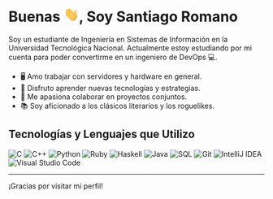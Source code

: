 # Buenas <img src="https://raw.githubusercontent.com/ABSphreak/ABSphreak/master/gifs/Hi.gif" width="30px">, Soy Santiago Romano

Soy un estudiante de Ingeniería en Sistemas de Información en la Universidad Tecnológica Nacional. Actualmente estoy estudiando por mi cuenta para poder convertirme en un ingeniero de DevOps 💻.

- 🖥️ Amo trabajar con servidores y hardware en general.
- 🚀 Disfruto aprender nuevas tecnologías y estrategias.
- 🤝 Me apasiona colaborar en proyectos conjuntos.
- 📚 Soy aficionado a los clásicos literarios y los roguelikes.

## Tecnologías y Lenguajes que Utilizo

![C](https://img.shields.io/badge/-C-A8B9CC?logo=c&logoColor=white&style=flat-square)
![C++](https://img.shields.io/badge/-C++-00599C?logo=c%2B%2B&logoColor=white&style=flat-square)
![Python](https://img.shields.io/badge/-Python-3776AB?logo=python&logoColor=white&style=flat-square)
![Ruby](https://img.shields.io/badge/-Ruby-CC342D?logo=ruby&logoColor=white&style=flat-square)
![Haskell](https://img.shields.io/badge/-Haskell-5D4F85?logo=haskell&logoColor=white&style=flat-square)
![Java](https://img.shields.io/badge/-Java-007396?logo=java&logoColor=white&style=flat-square)
![SQL](https://img.shields.io/badge/-SQL-4479A1?logo=postgresql&logoColor=white&style=flat-square)
![Git](https://img.shields.io/badge/-Git-F05032?logo=git&logoColor=white&style=flat-square)
![IntelliJ IDEA](https://img.shields.io/badge/-IntelliJ%20IDEA-000000?logo=intellij-idea&logoColor=white&style=flat-square)
![Visual Studio Code](https://img.shields.io/badge/-VS%20Code-007ACC?logo=visual-studio-code&logoColor=white&style=flat-square)

---

¡Gracias por visitar mi perfil!
